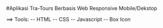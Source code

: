 #Aplikasi Tra-Tours Berbasis Web Responsive Mobile/Dekstop

==> Tools:
-- HTML
-- CSS
-- Javascript
-- Box Icon

